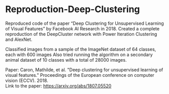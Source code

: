 # Reproduction-Deep-Clustering

Reproduced code of the paper “Deep Clustering for Unsupervised Learning of Visual Features” by Facebook AI Research in 2018. Created a complete reproduction of the DeepCluster network with Power Iteration Clustering and AlexNet.

Classified images from a sample of the ImageNet dataset of 64 classes, each with 600 images
Also tried running the algorithm on a secondary animal dataset of 10 classes with a total of 28000 images.

Paper: Caron, Mathilde, et al. "Deep clustering for unsupervised learning of visual features." Proceedings of the European conference on computer vision (ECCV). 2018.<br/>
Link to the paper: https://arxiv.org/abs/1807.05520
